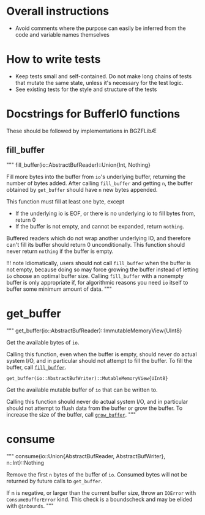 # Overall instructions
* Avoid comments where the purpose can easily be inferred from the code and variable names themselves

# How to write tests
* Keep tests small and self-contained. Do not make long chains of tests that mutate the same state, unless it's necessary for the test logic.
* See existing tests for the style and structure of the tests

# Docstrings for BufferIO functions
These should be followed by implementations in BGZFLibÆ

## fill_buffer
"""
    fill_buffer(io::AbstractBufReader)::Union{Int, Nothing}

Fill more bytes into the buffer from `io`'s underlying buffer, returning
the number of bytes added. After calling `fill_buffer` and getting `n`,
the buffer obtained by `get_buffer` should have `n` new bytes appended.

This function must fill at least one byte, except
* If the underlying io is EOF, or there is no underlying io to fill bytes from, return 0
* If the buffer is not empty, and cannot be expanded, return `nothing`.

Buffered readers which do not wrap another underlying IO, and therefore can't fill
its buffer should return 0 unconditionally.
This function should never return `nothing` if the buffer is empty.

!!! note
    Idiomatically, users should not call `fill_buffer` when the buffer is not empty,
    because doing so may force growing the buffer instead of letting `io` choose an optimal
    buffer size. Calling `fill_buffer` with a nonempty buffer is only appropriate if, for
    algorithmic reasons you need `io` itself to buffer some minimum amount of data.
"""

# get_buffer
"""
    get_buffer(io::AbstractBufReader)::ImmutableMemoryView{UInt8}

Get the available bytes of `io`.

Calling this function, even when the buffer is empty, should never do actual system I/O,
and in particular should not attempt to fill the buffer.
To fill the buffer, call [`fill_buffer`](@ref).

    get_buffer(io::AbstractBufWriter)::MutableMemoryView{UInt8}

Get the available mutable buffer of `io` that can be written to.

Calling this function should never do actual system I/O, and in particular
should not attempt to flush data from the buffer or grow the buffer.
To increase the size of the buffer, call [`grow_buffer`](@ref).
"""

# consume
"""
    consume(io::Union{AbstractBufReader, AbstractBufWriter}, n::Int)::Nothing

Remove the first `n` bytes of the buffer of `io`.
Consumed bytes will not be returned by future calls to `get_buffer`.

If n is negative, or larger than the current buffer size,
throw an `IOError` with `ConsumeBufferError` kind.
This check is a boundscheck and may be elided with `@inbounds`.
"""
